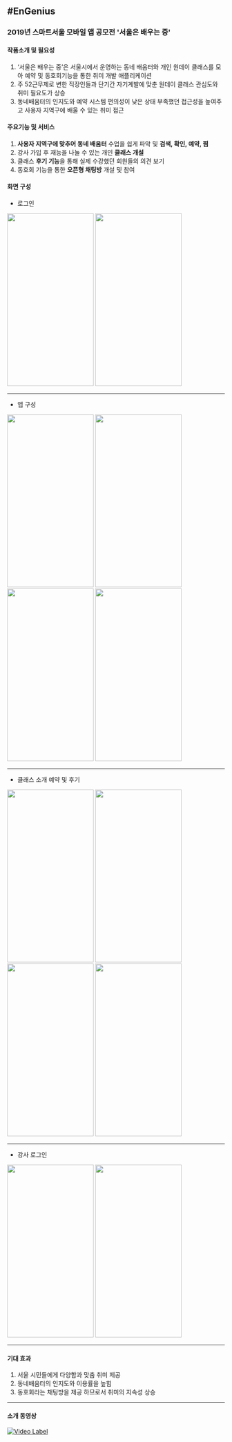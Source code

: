 ## #EnGenius

### 2019년 스마트서울 모바일 앱 공모전 '서울은 배우는 중' 



#### 작품소개 및 필요성

1. ‘서울은 배우는 중’은 서울시에서 운영하는 동네 배움터와 개인 원데이 클래스를 모아 예약 및 동호회기능을 통한 취미 개발 애플리케이션
2. 주 52근무제로 변한 직장인들과 단기간 자기계발에 맞춘 원데이 클래스 관심도와 취미 필요도가 상승
3. 동네배움터의 인지도와 예약 시스템 편의성이 낮은 상태 부족했던 접근성을 높여주고 사용자 지역구에 배울 수 있는 취미 접근



#### 주요기능 **및** **서비스**

1. **사용자 지역구에 맞추어 동네 배움터** 수업을 쉽게 파악 및 **검색, 확인, 예약, 찜**
2. 강사 가입 후 재능을 나눌 수 있는 개인 **클래스 개설**
3. 클래스 **후기 기능**을 통해 실제 수강했던 회원들의 의견 보기
4. 동호회 기능을 통한 **오픈형 채팅방** 개설 및 참여



#### 화면 구성

- 로그인

 <img src="https://user-images.githubusercontent.com/48886490/82727420-69a51a00-9d25-11ea-810e-f286a464d2c8.png" width="200" height="400"> <img src="https://user-images.githubusercontent.com/48886490/82727424-7590dc00-9d25-11ea-93e6-d171da1ad820.png" width="200" height="400">

------

- 앱 구성

 <img src="https://user-images.githubusercontent.com/48886490/82727449-a7a23e00-9d25-11ea-98c1-bd4ac84b2e90.png" width="200" height="400"> <img src="https://user-images.githubusercontent.com/48886490/82727456-b0930f80-9d25-11ea-9681-67e2e1804a36.png" width="200" height="400"> <img src="https://user-images.githubusercontent.com/48886490/82727470-bee12b80-9d25-11ea-8e9c-cfd57d1bf428.png" width="200" height="400"> <img src="https://user-images.githubusercontent.com/48886490/82727479-c43e7600-9d25-11ea-9796-51613a2e46b4.png" width="200" height="400">


------

- 클래스 소개 예약 및 후기

 <img src="https://user-images.githubusercontent.com/48886490/82727458-b2f56980-9d25-11ea-88a9-89c3c2fa0f42.png" width="200" height="400"> <img src="https://user-images.githubusercontent.com/48886490/82727461-b688f080-9d25-11ea-8d30-e71000284676.png" width="200" height="400"> <img src="https://user-images.githubusercontent.com/48886490/82727463-b7ba1d80-9d25-11ea-8c0d-8d3e2b857cf8.png" width="200" height="400"> <img src="https://user-images.githubusercontent.com/48886490/82727466-bab50e00-9d25-11ea-9f77-c9cf258a2cce.png" width="200" height="400">

------

- 강사 로그인

 <img src="https://user-images.githubusercontent.com/48886490/82727485-c99bc080-9d25-11ea-97e8-2b759a0213fe.png" width="200" height="400"> <img src="https://user-images.githubusercontent.com/48886490/82727486-cb658400-9d25-11ea-9cc5-c4b39e9b3eb8.png" width="200" height="400">

------

#### 기대 효과

1. 서울 시민들에게 다양함과 맞춤 취미 제공
2. 동네배움터의 인지도와 이용률을 높힘
3. 동호회라는 채팅방을 제공 하므로서 취미의 지속성 상승

------

#### 소개 동영상

 [![Video Label](https://user-images.githubusercontent.com/48886490/82726967-7c6a1f80-9d22-11ea-94ef-7431da503e13.png)](https://youtu.be/qRei2QXclBc)
